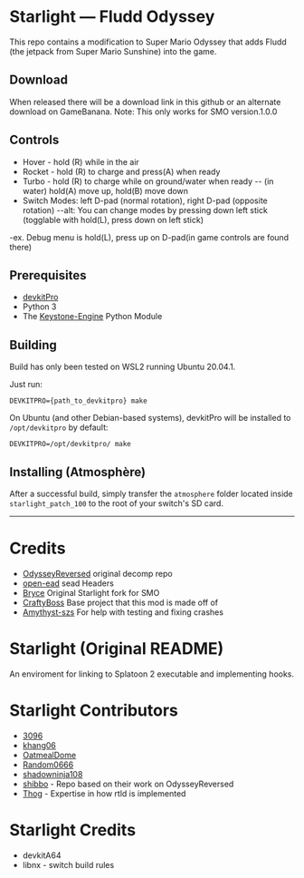 # Starlight — Fludd Odyssey

This repo contains a modification to Super Mario Odyssey that adds Fludd (the jetpack from Super Mario Sunshine) into the game.

## Download

When released there will be a download link in this github or an alternate download on GameBanana. Note: This only works for SMO version.1.0.0

## Controls

- Hover - hold (R) while in the air
- Rocket - hold (R) to charge and press(A) when ready
- Turbo - hold (R) to charge while on ground/water when ready
      -- (in water) hold(A) move up, hold(B) move down
- Switch Modes: left D-pad (normal rotation), right D-pad (opposite rotation)
	--alt: You can change modes by pressing down left stick (togglable with hold(L), press down on left stick)

-ex. Debug menu is hold(L), press up on D-pad(in game controls are found there)

## Prerequisites

- [devkitPro](https://devkitpro.org/) 
- Python 3
- The [Keystone-Engine](https://www.keystone-engine.org/) Python Module

## Building

Build has only been tested on WSL2 running Ubuntu 20.04.1.

Just run:
```
DEVKITPRO={path_to_devkitpro} make
```

On Ubuntu (and other Debian-based systems), devkitPro will be installed to `/opt/devkitpro` by default:

```
DEVKITPRO=/opt/devkitpro/ make
```

## Installing (Atmosphère)

After a successful build, simply transfer the `atmosphere` folder located inside `starlight_patch_100` to the root of your switch's SD card.

---

# Credits
- [OdysseyReversed](https://github.com/shibbo/OdysseyReversed) original decomp repo
- [open-ead](https://github.com/open-ead/sead) sead Headers
- [Bryce](https://github.com/brycewithfiveunderscores/Starlight-SMO-Example/) Original Starlight fork for SMO
- [CraftyBoss](https://github.com/CraftyBoss/SMO-Challenges-Base) Base project that this mod is made off of
- [Amythyst-szs](https://www.youtube.com/c/AmethystSZS) For help with testing and fixing crashes

# Starlight (Original README)
An enviroment for linking to Splatoon 2 executable and implementing hooks.

# Starlight Contributors
- [3096](https://github.com/3096)
- [khang06](https://github.com/khang06)
- [OatmealDome](https://github.com/OatmealDome)
- [Random0666](https://github.com/random0666)
- [shadowninja108](https://github.com/shadowninja108)
- [shibbo](https://github.com/shibbo) - Repo based on their work on OdysseyReversed
- [Thog](https://github.com/Thog) - Expertise in how rtld is implemented

# Starlight Credits
- devkitA64
- libnx - switch build rules
